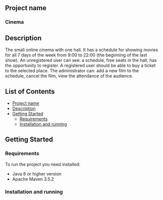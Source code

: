 ## Project name
### **Cinema**

## Description
The small online cinema with one hall. 
It has a schedule for showing movies for all 7 days of the week from 9:00 to 22:00 (the beginning of the last show).
An unregistered user can see: a schedule, free seats in the hall, has the opportunity to register.
A registered user should be able to buy a ticket to the selected place. 
The administrator can: add a new film to the schedule, cancel the film, view the attendance of the audience. 

## List of Contents
* [Project name](#project-name)
* [Description](#description)
* [Getting Started](#getting-started)
  * [Requirements](#requirements)
  * [Installation and running](#installation-and-running)

## Getting Started

### Requirements
To run the project you need installed: 
  * Java 8 or higher version 
  * Apache Maven 3.5.2
  
### Installation and running

 


